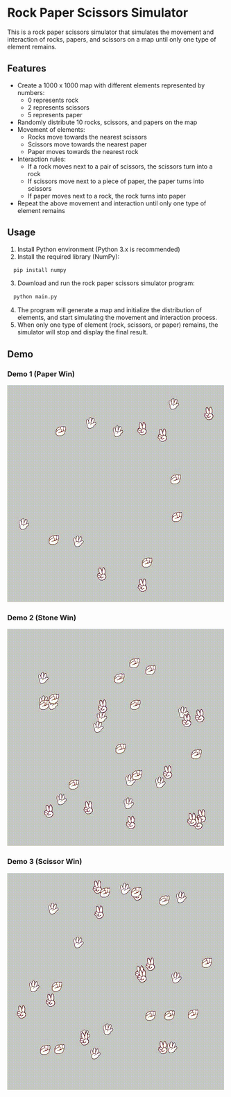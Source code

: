# Rock Paper Scissors Simulator
This is a rock paper scissors simulator that simulates the movement and interaction of rocks, papers, and scissors on a map until only one type of element remains.

## Features
- Create a 1000 x 1000 map with different elements represented by numbers:
  - 0 represents rock
  - 2 represents scissors
  - 5 represents paper
- Randomly distribute 10 rocks, scissors, and papers on the map
- Movement of elements:
   - Rocks move towards the nearest scissors
   - Scissors move towards the nearest paper
   - Paper moves towards the nearest rock
- Interaction rules:
   - If a rock moves next to a pair of scissors, the scissors turn into a rock
   - If scissors move next to a piece of paper, the paper turns into scissors
   - If paper moves next to a rock, the rock turns into paper
- Repeat the above movement and interaction until only one type of element remains

## Usage
1. Install Python environment (Python 3.x is recommended)
2. Install the required library (NumPy):
``` XML
  pip install numpy
```
3. Download and run the rock paper scissors simulator program:
``` XML
  python main.py
```
4. The program will generate a map and initialize the distribution of elements, and start simulating the movement and interaction process.
5. When only one type of element (rock, scissors, or paper) remains, the simulator will stop and display the final result.

## Demo
### Demo 1 (Paper Win)
![image](https://github.com/PANpinchi/Paper_Scissor_Stone_Simulator/blob/main/results/Demo_1.gif)
### Demo 2 (Stone Win)
![image](https://github.com/PANpinchi/Paper_Scissor_Stone_Simulator/blob/main/results/Demo_2.gif)
### Demo 3 (Scissor Win)
![image](https://github.com/PANpinchi/Paper_Scissor_Stone_Simulator/blob/main/results/Demo_3.gif)

